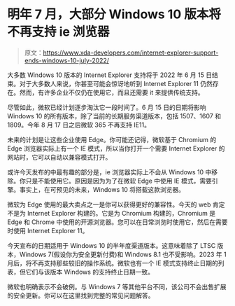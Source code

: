 # 明年 7 月，大部分 Windows 10 版本将不再支持 ie 浏览器

> 原文：<https://www.xda-developers.com/internet-explorer-support-ends-windows-10-july-2022/>

大多数 Windows 10 版本的 Internet Explorer 支持将于 2022 年 6 月 15 日结束。对于大多数人来说，你甚至可能会惊讶地听到 Internet Explorer 11 仍然存在。然而，有许多企业不仅仍在使用它，而且还需要 it 来提供传统支持。

尽管如此，微软已经计划逐步淘汰它一段时间了。6 月 15 日的日期将影响 Windows 10 的所有版本，除了当前的长期服务渠道版本，包括 1507、1607 和 1809。今年 8 月 17 日之后微软 365 不再支持 IE11。

未来的计划是让这些企业使用 Edge。你可能还记得，微软基于 Chromium 的 Edge 浏览器实际上有一个 IE 模式，所以当你打开一个需要 Internet Explorer 的网站时，它可以自动以兼容模式打开。

或许今天发布的中最有趣的部分是，ie 浏览器实际上不会从 Windows 10 中移除。你只是不能使用它。原因是因为为了在微软 Edge 中使用 IE 模式，需要引擎。事实上，在可预见的未来，Windows 10 将搭载这款浏览器。

微软为 Edge 使用的最大卖点之一是你可以获得更好的兼容性。今天的 web 肯定不是为 Internet Explorer 构建的。它是为 Chromium 构建的，Chromium 是 Edge 和 Chrome 中使用的开源浏览器。您可以在日常浏览时使用它，然后在需要时使用 Internet Explorer 11。

今天宣布的日期适用于 Windows 10 的半年度渠道版本。这意味着除了 LTSC 版本，Windows 7(假设你为安全更新付费)和 Windows 8.1 也不受影响。2023 年 1 月后，将不再支持那些较旧的操作系统。微软也有一个 IE 模式支持终止日期的列表，但它们与该版本 Windows 的支持终止日期一致。

微软也明确表示不会破例。与 Windows 7 等其他平台不同，该公司不会出售扩展的安全更新。你可以在这里找到完整的常见问题解答。